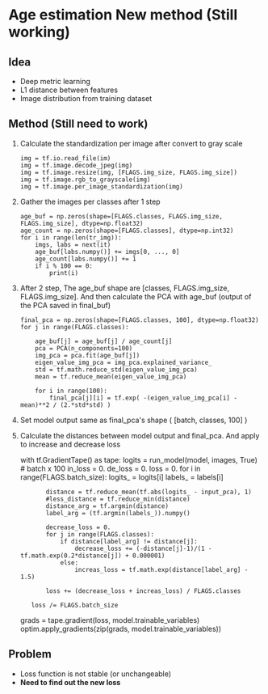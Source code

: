 # Age estimation New method (Still working)

## Idea

* Deep metric learning
* L1 distance between features
* Image distribution from training dataset

## Method (Still need to work)

 1. Calculate the standardization per image after convert to gray scale

        img = tf.io.read_file(im)
        img = tf.image.decode_jpeg(img)
        img = tf.image.resize(img, [FLAGS.img_size, FLAGS.img_size])
        img = tf.image.rgb_to_grayscale(img)
        img = tf.image.per_image_standardization(img)

 2. Gather the images per classes after 1 step

        age_buf = np.zeros(shape=[FLAGS.classes, FLAGS.img_size, FLAGS.img_size], dtype=np.float32)
        age_count = np.zeros(shape=[FLAGS.classes], dtype=np.int32)
        for i in range(len(tr_img)):
            imgs, labs = next(it)
            age_buf[labs.numpy()] += imgs[0, ..., 0]
            age_count[labs.numpy()] += 1
            if i % 100 == 0:
                print(i)

 3. After 2 step, The age_buf shape are [classes, FLAGS.img_size, FLAGS.img_size]. And then calculate the PCA with age_buf (output of the PCA saved in final_buf)

        final_pca = np.zeros(shape=[FLAGS.classes, 100], dtype=np.float32)
        for j in range(FLAGS.classes):
        
            age_buf[j] = age_buf[j] / age_count[j]
            pca = PCA(n_components=100)
            img_pca = pca.fit(age_buf[j])
            eigen_value_img_pca = img_pca.explained_variance_
            std = tf.math.reduce_std(eigen_value_img_pca)
            mean = tf.reduce_mean(eigen_value_img_pca)
        
            for i in range(100):
                final_pca[j][i] = tf.exp( -(eigen_value_img_pca[i] - mean)**2 / (2.*std*std) )

 4. Set model output same as final_pca's shape ( [batch, classes, 100] )

 5.  Calculate the distances between model output and final_pca. And apply to increase and decrease loss

        with tf.GradientTape() as tape:
            logits = run_model(model, images, True) # batch x 100
            in_loss = 0.
            de_loss = 0.
            loss = 0.
            for i in range(FLAGS.batch_size):
                logits_ = logits[i]
                labels_ = labels[i]
        
                distance = tf.reduce_mean(tf.abs(logits_ - input_pca), 1)
                #less_distance = tf.reduce_min(distance)
                distance_arg = tf.argmin(distance)
                label_arg = (tf.argmin(labels_)).numpy()
        
                decrease_loss = 0.
                for j in range(FLAGS.classes):
                    if distance[label_arg] != distance[j]:
                        decrease_loss += (-distance[j]-1)/(1 - tf.math.exp(0.2*distance[j]) + 0.000001)
                    else:
                        increas_loss = tf.math.exp(distance[label_arg] - 1.5)
        
                loss += (decrease_loss + increas_loss) / FLAGS.classes  
        
            loss /= FLAGS.batch_size
        grads = tape.gradient(loss, model.trainable_variables)
        optim.apply_gradients(zip(grads, model.trainable_variables))

## Problem

* Loss function is not stable (or unchangeable)
* **Need to find out the new loss**

